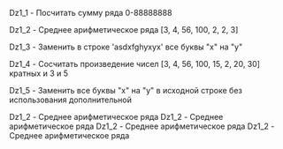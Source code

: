 Dz1_1 - Посчитать сумму ряда 0-88888888

Dz1_2 - Среднее арифметическое ряда [3, 4, 56, 100, 2, 2, 3]

Dz1_3 - Заменить в строке 'asdxfghyxyx' все буквы "x" на "y"

Dz1_4 - Сосчитать произведение чисел [3, 4, 56, 100, 15, 2, 20, 30] кратных и 3 и 5

Dz1_5 - Заменить все буквы "x" на "y" в исходной строке без использования дополнительной

Dz1_2 - Среднее арифметическое ряда
Dz1_2 - Среднее арифметическое ряда
Dz1_2 - Среднее арифметическое ряда
Dz1_2 - Среднее арифметическое ряда
